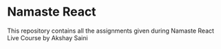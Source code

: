 # Namaste React

This repository contains all the assignments given during Namaste React Live Course by Akshay Saini

